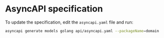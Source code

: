 # AsyncAPI specification

To update the specification, edit the `asyncapi.yaml` file and run:

```bash
asyncapi generate models golang api/asyncapi.yaml --packageName=domain -o domain && gofmt -w .
```
